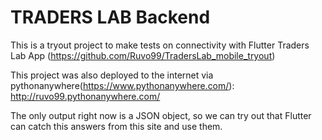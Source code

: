 # TRADERS LAB Backend

This is a tryout project to make tests on connectivity with Flutter Traders Lab App (https://github.com/Ruvo99/TradersLab_mobile_tryout)

This project was also deployed to the internet via pythonanywhere(https://www.pythonanywhere.com/): http://ruvo99.pythonanywhere.com/ 

The only output right now is a JSON object, so we can try out that Flutter can catch this answers from this site and use them.

